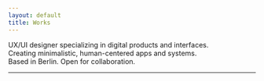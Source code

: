 ```yaml
---
layout: default
title: Works
---
```


<div class="intro-hero">
  <p>
    UX/UI designer specializing in digital products and interfaces.<br>
    Creating minimalistic, human-centered apps and systems.<br>
    Based in Berlin. Open for collaboration.
  </p>
  <div class="intro-divider"></div>
</div>
<hr>
<div class="projects-section">
  <!-- Здесь появятся проекты -->
</div>